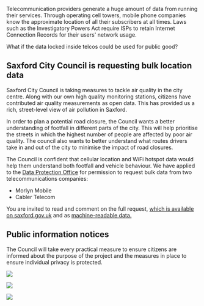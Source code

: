 Telecommunication providers generate a huge amount of data from running their services. Through operating cell towers, mobile phone companies know the approximate location of all their subscribers at all times. Laws such as the Investigatory Powers Act require ISPs to retain Internet Connection Records for their users' network usage.

What if the data locked inside telcos could be used for public good?


## Saxford City Council is requesting bulk location data

Saxford City Council is taking measures to tackle air quality in the city centre. Along with our own high quality monitoring stations, citizens have contributed air quality measurements as open data. This has provided us a rich, street-level view of air pollution in Saxford.

In order to plan a potential road closure, the Council wants a better understanding of footfall in different parts of the city. This will help prioritise the streets in which the highest number of people are affected by poor air quality. The council also wants to better understand what routes drivers take in and out of the city to minimise the impact of road closures.

The Council is confident that cellular location and WiFi hotspot data would help them understand both footfall and vehicle behaviour. We have applied to the <span style="text-decoration:underline;">Data Protection Office</span> for permission to request bulk data from two telecommunications companies:

* Morlyn Mobile
* Cabler Telecom

You are invited to read and comment on the full request, [which is available on saxford.gov.uk](https://gist.github.com/paulfurley/21ac195a66803588a27870f634dfef02#file-collection_request-md) and as [machine-readable data.](https://gist.githubusercontent.com/paulfurley/21ac195a66803588a27870f634dfef02/raw/75910d4dd41091f1fd7e49636169c0e09957b76c/collection_request.json)

## Public information notices

The Council will take every practical measure to ensure citizens are informed about the purpose of the project and the measures in place to ensure individual privacy is protected.

![](https://s3-eu-west-1.amazonaws.com/projectsbyif.com/longform/openapis.projectsbyif.com/data-for-research-campaigns-1.png)

![](https://s3-eu-west-1.amazonaws.com/projectsbyif.com/longform/openapis.projectsbyif.com/data-for-research-campaigns-2.png)

![](https://s3-eu-west-1.amazonaws.com/projectsbyif.com/longform/openapis.projectsbyif.com/data-for-research-campaigns-3.png)
